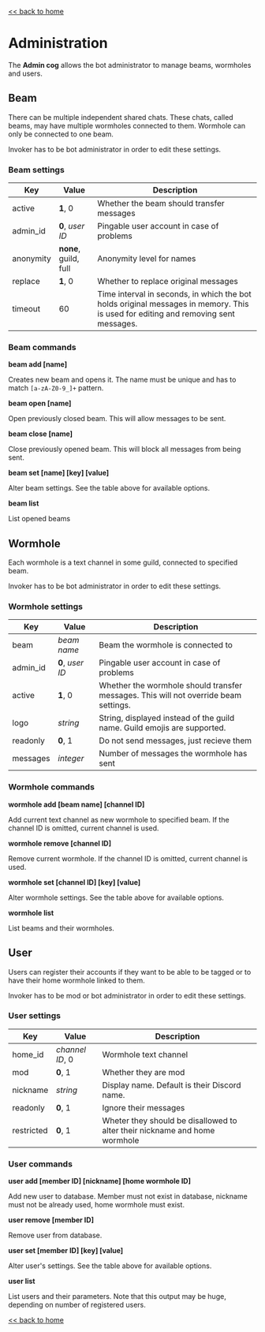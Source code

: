 [<< back to home](index.md)

# Administration

The **Admin cog** allows the bot administrator to manage beams, wormholes and users.

## Beam

There can be multiple independent shared chats. These chats, called beams, may have multiple wormholes connected to them. Wormhole can only be connected to one beam.

Invoker has to be bot administrator in order to edit these settings.

### Beam settings

| Key       | Value            | Description                               |
|-----------|------------------|-------------------------------------------|
| active    | **1**, 0         | Whether the beam should transfer messages |
| admin_id  | **0**, _user ID_ | Pingable user account in case of problems |
| anonymity | **none**, guild, full | Anonymity level for names            |
| replace   | **1**, 0         | Whether to replace original messages      |
| timeout   | 60               | Time interval in seconds, in which the bot holds original messages in memory. This is used for editing and removing sent messages. |

### Beam commands

**beam add [name]**

Creates new beam and opens it. The name must be unique and has to match `[a-zA-Z0-9_]+` pattern.

**beam open [name]**

Open previously closed beam. This will allow messages to be sent.

**beam close [name]**

Close previously opened beam. This will block all messages from being sent.

**beam set [name] [key] [value]**

Alter beam settings. See the table above for available options.

**beam list**

List opened beams

## Wormhole

Each wormhole is a text channel in some guild, connected to specified beam.

Invoker has to be bot administrator in order to edit these settings.

### Wormhole settings

| Key       | Value            | Description                               |
|-----------|------------------|-------------------------------------------|
| beam      | _beam name_      | Beam the wormhole is connected to         |
| admin_id  | **0**, _user ID_ | Pingable user account in case of problems |
| active    | **1**, 0         | Whether the wormhole should transfer messages. This will not override beam settings. |
| logo      | _string_         | String, displayed instead of the guild name. Guild emojis are supported. |
| readonly  | **0**, 1         | Do not send messages, just recieve them   |
| messages  | _integer_        | Number of messages the wormhole has sent  |

### Wormhole commands

**wormhole add [beam name] [channel ID]**

Add current text channel as new wormhole to specified beam. If the channel ID is omitted, current channel is used.

**wormhole remove [channel ID]**

Remove current wormhole. If the channel ID is omitted, current channel is used.

**wormhole set [channel ID] [key] [value]**

Alter wormhole settings. See the table above for available options.

**wormhole list**

List beams and their wormholes.


## User

Users can register their accounts if they want to be able to be tagged or to have their home wormhole linked to them.

Invoker has to be mod or bot administrator in order to edit these settings.

### User settings

| Key        | Value          | Description                               |
|------------|----------------|-------------------------------------------|
| home_id    | _channel ID_, 0 | Wormhole text channel                    |
| mod        | **0**, 1       | Whether they are mod                      |
| nickname   | _string_       | Display name. Default is their Discord name. |
| readonly   | **0**, 1       | Ignore their messages                     |
| restricted | **0**, 1       | Wheter they should be disallowed to alter their nickname and home wormhole |

### User commands

**user add [member ID] [nickname] [home wormhole ID]**

Add new user to database. Member must not exist in database, nickname must not be already used, home wormhole must exist.

**user remove [member ID]**

Remove user from database.

**user set [member ID] [key] [value]**

Alter user's settings. See the table above for available options.

**user list**

List users and their parameters. Note that this output may be huge, depending on number of registered users.

[<< back to home](index.md)
